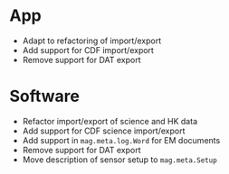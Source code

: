 # App

- Adapt to refactoring of import/export
- Add support for CDF import/export
- Remove support for DAT export

# Software

- Refactor import/export of science and HK data
- Add support for CDF science import/export
- Add support in `mag.meta.log.Word` for EM documents
- Remove support for DAT export
- Move description of sensor setup to `mag.meta.Setup`
